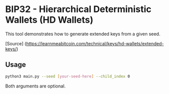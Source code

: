 # BIP32 - Hierarchical Deterministic Wallets (HD Wallets)

This tool demonstrates how to generate extended keys from a given seed.

[Source]
(https://learnmeabitcoin.com/technical/keys/hd-wallets/extended-keys/)
## Usage

```bash
python3 main.py --seed [your-seed-here] --child_index 0
```

Both arguments are optional.